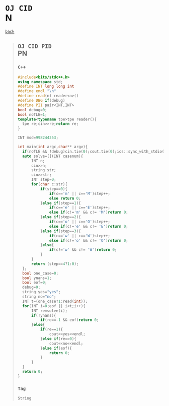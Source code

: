 <link id="style_css" rel="stylesheet" type="text/css" href="/OJ_ans/style.css">

# `OJ CID`<br>N

[`back`](../)

> ## `OJ CID PID`<br>PN
> ### `C++`
> ```c++
> #include<bits/stdc++.h>
> using namespace std;
> #define INT long long int
> #define endl "\n"
> #define read(n) reader<n>()
> #define DBG if(debug)
> #define PII pair<INT,INT>
> bool debug=0;
> bool noTLE=1;
> template<typename tpe>tpe reader(){
> 	tpe re;cin>>re;return re;
> }
> 
> INT mod=998244353;
> 
> int main(int argc,char** argv){
> 	if(noTLE && !debug)cin.tie(0);cout.tie(0);ios::sync_with_stdio(0);
> 	auto solve=[](INT casenum){
> 		INT n;
> 		cin>>n;
> 		string str;
> 		cin>>str;
> 		INT step=0;
> 		for(char c:str){
> 			if(step==0){
> 				if(c=='m' || c=='M')step++;
> 				else return 0;
> 			}else if(step==1){
> 				if(c=='e' || c=='E')step++;
> 				else if(c!='m' && c!= 'M')return 0;
> 			}else if(step==2){
> 				if(c=='o' || c=='O')step++;
> 				else if(c!='e' && c!= 'E')return 0;
> 			}else if(step==3){
> 				if(c=='w' || c=='W')step++;
> 				else if(c!='o' && c!= 'O')return 0;
> 			}else{
> 				if(c!='w' && c!= 'W')return 0;
> 			}
> 		}
> 		return (step==4?1:0);
> 	};
> 	bool one_case=0;
> 	bool ynans=1;
> 	bool eof=0;
> 	debug=0;
> 	string yes="yes";
> 	string no="no";
> 	INT t=(one_case?1:read(int));
> 	for(INT i=0;eof || i<t;i++){
> 		INT re=solve(i);
> 		if(!ynans){
> 			if(re==-1 && eof)return 0;
> 		}else{
> 			if(re==1){
> 				cout<<yes<<endl;
> 			}else if(re==0){
> 				cout<<no<<endl;
> 			}else if(eof){
> 				return 0;
> 			}
> 		}
> 	}
> 	return 0;
> }
> ```
> ### `Tag`
> ```txt
> String
> ```


